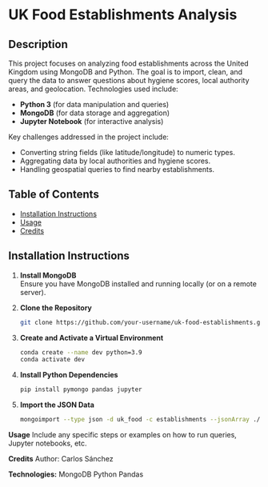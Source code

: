 # UK Food Establishments Analysis

## Description

This project focuses on analyzing food establishments across the United Kingdom using MongoDB and Python. The goal is to import, clean, and query the data to answer questions about hygiene scores, local authority areas, and geolocation. Technologies used include:

- **Python 3** (for data manipulation and queries)  
- **MongoDB** (for data storage and aggregation)  
- **Jupyter Notebook** (for interactive analysis)

Key challenges addressed in the project include:

- Converting string fields (like latitude/longitude) to numeric types.  
- Aggregating data by local authorities and hygiene scores.  
- Handling geospatial queries to find nearby establishments.

## Table of Contents

- [Installation Instructions](#installation-instructions)
- [Usage](#usage)
- [Credits](#credits)

## Installation Instructions

1. **Install MongoDB**  
   Ensure you have MongoDB installed and running locally (or on a remote server).

2. **Clone the Repository**  
   ```bash
   git clone https://github.com/your-username/uk-food-establishments.git
   
3. **Create and Activate a Virtual Environment** 
   ```bash
   conda create --name dev python=3.9
   conda activate dev

4. **Install Python Dependencies** 
   ```bash
   pip install pymongo pandas jupyter

5. **Import the JSON Data** 
   ```bash
   mongoimport --type json -d uk_food -c establishments --jsonArray ./resources/establishments.json

**Usage**
Include any specific steps or examples on how to run queries, Jupyter notebooks, etc.

**Credits**
Author: Carlos Sánchez

**Technologies:**
   MongoDB
   Python
   Pandas
